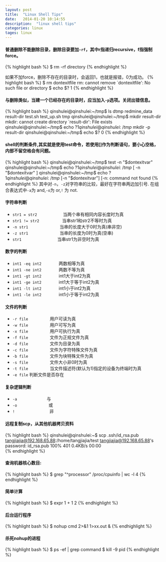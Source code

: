 ```yaml
---
layout: post
title:  "Linux Shell Tips"
date:   2014-01-20 10:14:55
description:  "linux shell tips"
categories: linux
tages: linux
---
```


#### 普通删除不能删除目录，删除目录要加`-rf`，其中r指递归recursive，f指强制force。
{% highlight bash %}
$ rm -rf directory
{% endhighlight %}


如果不加force，删除不存在的目录时，会返回1，也就是报错，0为成功。
{% highlight bash %}
$ rm dontexitfile
rm: cannot remove `dontexitfile': No such file or directory
$ echo $?
1
{% endhighlight %}



#### 与删除类似，当建一个已经存在的目录时，应当加入`-p`选项。关闭出错信息。
{% highlight bash %}
qinshulei@qinshulei:~/tmp$ ls
dtmp  redmine_data  result-dir  test.sh  test_up.sh  tmp
qinshulei@qinshulei:~/tmp$ mkdir result-dir
mkdir: cannot create directory `result-dir': File exists
qinshulei@qinshulei:~/tmp$ echo $?
1
qinshulei@qinshulei:~/tmp$ mkdir -p result-dir
qinshulei@qinshulei:~/tmp$ echo $?
0
{% endhighlight %}



#### shell的判断条件,其实就是使用test命令，若使用[]作为判断语句，要小心空格，内部不留空格会有问题。
{% highlight bash %}
qinshulei@qinshulei:~/tmp$ test -n "$dontexitvar"
qinshulei@qinshulei:~/tmp$ echo $?
1
qinshulei@qinshulei:~/tmp$ [ -n "$dontexitvar" ]
qinshulei@qinshulei:~/tmp$ echo $?
1
qinshulei@qinshulei:~/tmp$ [-n "$dontexitvar"]
[-n: command not found
{% endhighlight %}
其中对`-n`，`-z`对字符串的比较，最好在字符串两边加引号.
在组合表达式中`-a`为 and,`-o`为 or,`!` 为 not.

#### 字符串判断
 - `str1 = str2`　　　　　　当两个串有相同内容长度时为真 
 - `str1 != str2`　　　　　 当串str1和str2不等时为真 
 - `-n str1`　　　　　　　 当串的长度大于0时为真(串非空) 
 - `-z str1`　　　　　　　 当串的长度为0时为真(空串) 
 - `str1`　　　　　　　　   当串str1为非空时为真


#### 数字的判断
 - `int1 -eq int2`　　　　两数相等为真 
 - `int1 -ne int2`　　　　两数不等为真 
 - `int1 -gt int2`　　　　int1大于int2为真 
 - `int1 -ge int2`　　　　int1大于等于int2为真 
 - `int1 -lt int2`　　　　int1小于int2为真 
 - `int1 -le int2`　　　　int1小于等于int2为真


#### 文件的判断
 - `-r file`　　　　　用户可读为真 
 - `-w file`　　　　　用户可写为真 
 - `-x file`　　　　　用户可执行为真 
 - `-f file`　　　　　文件为正规文件为真 
 - `-d file`　　　　　文件为目录为真 
 - `-c file`　　　　　文件为字符特殊文件为真 
 - `-b file`　　　　　文件为块特殊文件为真 
 - `-s file`　　　　　文件大小非0时为真 
 - `-t file`　　　　　当文件描述符(默认为1)指定的设备为终端时为真
 - `-e file`         判断文件是否存在


#### 复杂逻辑判断
 - `-a` 　 　　　　　 与 
 - `-o`　　　　　　　 或 
 - `!`　　　　　　　　非


#### 远程复制scp，从其他机器拷贝资料
{% highlight bash %}
qinshulei@qinshulei:~$ scp .ssh/id_rsa.pub  tangjiajia@192.168.65.88:/home/tangjiajia/test
tangjiajia@192.168.65.88's password: 
id_rsa.pub                                                                                                                                                                 100%  401     0.4KB/s   00:00   
{% endhighlight %}

#### 查询机器核心数目:
{% highlight bash %}
$ grep "^processor" /proc/cpuinfo | wc -l
4
{% endhighlight %}

#### 简单计算
{% highlight bash %}
$ expr 1 + 1
2
{% endhighlight %}


#### 后台运行程序
{% highlight bash %}
$ nohup cmd 2>&1 1>xx.out &
{% endhighlight %}


#### 杀死nohup的进程
{% highlight bash %}
$ ps -ef | grep command
$ kill -9 pid
{% endhighlight %}
